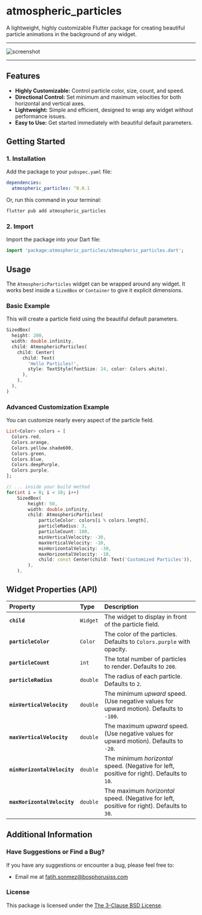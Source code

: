 
# atmospheric_particles

A lightweight, highly customizable Flutter package for creating beautiful particle animations in the background of any widget.

---

![screenshot](https://media1.giphy.com/media/v1.Y2lkPTc5MGI3NjExdWxpYTVtbzhjdjI2a2d1dWxxMmJ3bjQwYXdnOWRxMzV6d25tcDYwcyZlcD12MV9pbnRlcm5hbF9naWZfYnlfaWQmY3Q9Zw/70XAgXZr1ooT862yFx/giphy.gif)

---

## Features

* **Highly Customizable:** Control particle color, size, count, and speed.
* **Directional Control:** Set minimum and maximum velocities for both horizontal and vertical axes.
* **Lightweight:** Simple and efficient, designed to wrap any widget without performance issues.
* **Easy to Use:** Get started immediately with beautiful default parameters.

## Getting Started

### 1. Installation

Add the package to your `pubspec.yaml` file:

```yaml
dependencies:
  atmospheric_particles: ^0.0.1 
````

Or, run this command in your terminal:

```bash
flutter pub add atmospheric_particles
```

### 2\. Import

Import the package into your Dart file:

```dart
import 'package:atmospheric_particles/atmospheric_particles.dart';
```

## Usage

The `AtmosphericParticles` widget can be wrapped around any widget. It works best inside a `SizedBox` or `Container` to give it explicit dimensions.

### Basic Example

This will create a particle field using the beautiful default parameters.

```dart
SizedBox(
  height: 200,
  width: double.infinity,
  child: AtmosphericParticles(
    child: Center(
      child: Text(
        'Hello Particles!',
        style: TextStyle(fontSize: 24, color: Colors.white),
      ),
    ),
  ),
)
```

### Advanced Customization Example

You can customize nearly every aspect of the particle field.

```dart
List<Color> colors = [
  Colors.red,
  Colors.orange,
  Colors.yellow.shade600,
  Colors.green,
  Colors.blue,
  Colors.deepPurple,
  Colors.purple,
];

// ... inside your build method
for(int i = 0; i < 10; i++)
    SizedBox(
        height: 50,
        width: double.infinity,
        child: AtmosphericParticles(
            particleColor: colors[i % colors.length],
            particleRadius: 3,
            particleCount: 100,
            minVerticalVelocity: -30,
            maxVerticalVelocity: -10,
            minHorizontalVelocity: -30,
            maxHorizontalVelocity: -10,
            child: const Center(child: Text('Customized Particles')),
        ),
    ),
```

## Widget Properties (API)

| Property | Type | Description |
| :--- | :--- | :--- |
| **`child`** | `Widget` | The widget to display in front of the particle field. |
| **`particleColor`** | `Color` | The color of the particles. Defaults to `Colors.purple` with opacity. |
| **`particleCount`** | `int` | The total number of particles to render. Defaults to `200`. |
| **`particleRadius`** | `double` | The radius of each particle. Defaults to `2`. |
| **`minVerticalVelocity`** | `double` | The minimum *upward* speed. (Use negative values for upward motion). Defaults to `-100`. |
| **`maxVerticalVelocity`** | `double` | The maximum *upward* speed. (Use negative values for upward motion). Defaults to `-20`. |
| **`minHorizontalVelocity`** | `double` | The minimum *horizontal* speed. (Negative for left, positive for right). Defaults to `10`. |
| **`maxHorizontalVelocity`** | `double` | The maximum *horizontal* speed. (Negative for left, positive for right). Defaults to `30`. |

## Additional Information

### Have Suggestions or Find a Bug?

If you have any suggestions or encounter a bug, please feel free to:
  * Email me at fatih.sonmez@bosphorusiss.com

### License

This package is licensed under the [The 3-Clause BSD License](https://opensource.org/license/BSD-3-Clause).
